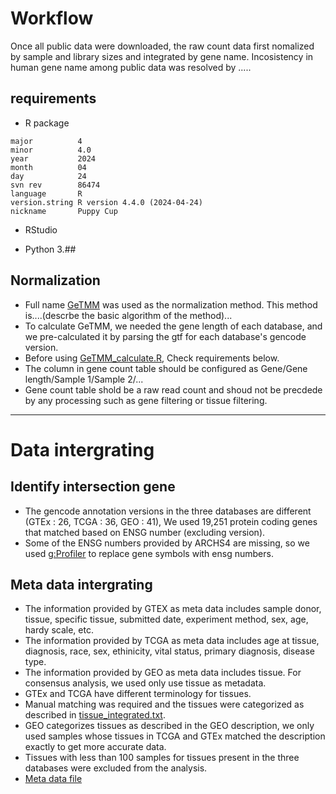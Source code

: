 # Workflow
Once all public data were downloaded, the raw count data first nomalized by sample and library sizes and integrated by gene name. Incosistency in human gene name among public data was resolved by .....

## requirements
- R package
```
major          4                           
minor          4.0                         
year           2024                        
month          04                          
day            24                          
svn rev        86474                       
language       R                           
version.string R version 4.4.0 (2024-04-24)
nickname       Puppy Cup 
```
- RStudio
  
- Python 3.##

  
## Normalization
+  Full name [GeTMM](https://bmcbioinformatics.biomedcentral.com/articles/10.1186/s12859-018-2246-7) was used as the normalization method. This method is....(descrbe the basic algorithm of the method)...
+  To calculate GeTMM, we needed the gene length of each database, and we pre-calculated it by parsing the gtf for each database's gencode version.
+  Before using [GeTMM_calculate.R](HUPTA/Codes/Analysis/2_Intergrating_data_and_Normalization/GeTMM_calculate.R), Check requirements below.
  +  The column in gene count table should be configured as Gene/Gene length/Sample 1/Sample 2/... 
  +  Gene count table shold be a raw read count and shoud not be precdede by any processing such as gene filtering or tissue filtering.

---------
# Data intergrating

## Identify intersection gene 

+ The gencode annotation versions in the three databases are different (GTEx : 26, TCGA : 36, GEO : 41), We used 19,251 protein coding genes that matched based on ENSG number (excluding version).
+ Some of the ENSG numbers provided by ARCHS4 are missing, so we used [g:Profiler](https://biit.cs.ut.ee/gprofiler/gost) to replace gene symbols with ensg numbers.

## Meta data intergrating
+ The information provided by GTEX as meta data includes sample donor, tissue, specific tissue, submitted date, experiment method, sex, age, hardy scale, etc.
+ The information provided by TCGA as meta data includes age at tissue, diagnosis, race, sex, ethinicity, vital status, primary diagnosis, disease type.
+ The information provided by GEO as meta data includes tissue. For consensus analysis, we used only use tissue as metadata.
+ GTEx and TCGA have different terminology for tissues.
+ Manual matching was required and the tissues were categorized as described in [tissue_integrated.txt](HUPTA/Codes/Analysis/2_Intergrating_data_and_Normalization/tissue_integrated.txt).  
+ GEO categorizes tissues as described in the GEO description, we only used samples whose tissues in TCGA and GTEx matched the description exactly to get more accurate data.
+ Tissues with less than 100 samples for tissues present in the three databases were excluded from the analysis.
+ [Meta data file](HUPTA/Codes/Analysis/META_MAJOR_TISSUE.tsv)
